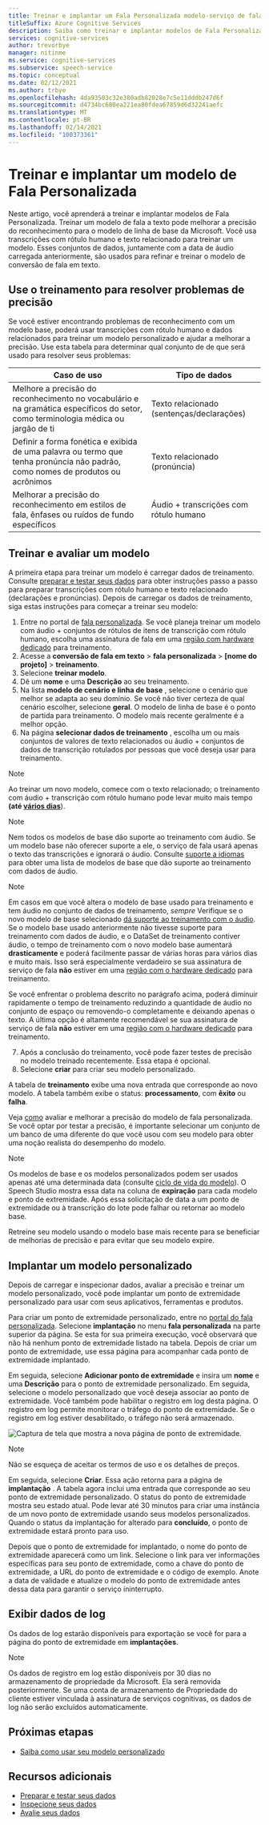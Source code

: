 ```yaml
---
title: Treinar e implantar um Fala Personalizada modelo-serviço de fala
titleSuffix: Azure Cognitive Services
description: Saiba como treinar e implantar modelos de Fala Personalizada. Treinar um modelo de fala a texto pode melhorar a precisão do reconhecimento para o modelo de linha de base da Microsoft ou para um modelo personalizado.
services: cognitive-services
author: trevorbye
manager: nitinme
ms.service: cognitive-services
ms.subservice: speech-service
ms.topic: conceptual
ms.date: 02/12/2021
ms.author: trbye
ms.openlocfilehash: 4da93503c32e380adb82028e7c5e11dddb247d6f
ms.sourcegitcommit: d4734bc680ea221ea80fdea67859d6d32241aefc
ms.translationtype: MT
ms.contentlocale: pt-BR
ms.lasthandoff: 02/14/2021
ms.locfileid: "100373361"
---
```

# <a name="train-and-deploy-a-custom-speech-model"></a>Treinar e implantar um modelo de Fala Personalizada

Neste artigo, você aprenderá a treinar e implantar modelos de Fala Personalizada. Treinar um modelo de fala a texto pode melhorar a precisão do reconhecimento para o modelo de linha de base da Microsoft. Você usa transcrições com rótulo humano e texto relacionado para treinar um modelo. Esses conjuntos de dados, juntamente com a data de áudio carregada anteriormente, são usados para refinar e treinar o modelo de conversão de fala em texto.

## <a name="use-training-to-resolve-accuracy-problems"></a>Use o treinamento para resolver problemas de precisão

Se você estiver encontrando problemas de reconhecimento com um modelo base, poderá usar transcrições com rótulo humano e dados relacionados para treinar um modelo personalizado e ajudar a melhorar a precisão. Use esta tabela para determinar qual conjunto de de que será usado para resolver seus problemas:

| Caso de uso | Tipo de dados |
| -------- | --------- |
| Melhore a precisão do reconhecimento no vocabulário e na gramática específicos do setor, como terminologia médica ou jargão de ti | Texto relacionado (sentenças/declarações) |
| Definir a forma fonética e exibida de uma palavra ou termo que tenha pronúncia não padrão, como nomes de produtos ou acrônimos | Texto relacionado (pronúncia) |
| Melhorar a precisão do reconhecimento em estilos de fala, ênfases ou ruídos de fundo específicos | Áudio + transcrições com rótulo humano |

## <a name="train-and-evaluate-a-model"></a>Treinar e avaliar um modelo

A primeira etapa para treinar um modelo é carregar dados de treinamento. Consulte [preparar e testar seus dados](./how-to-custom-speech-test-and-train.md) para obter instruções passo a passo para preparar transcrições com rótulo humano e texto relacionado (declarações e pronúncias). Depois de carregar os dados de treinamento, siga estas instruções para começar a treinar seu modelo:

1. Entre no portal de [fala personalizada](https://speech.microsoft.com/customspeech). Se você planeja treinar um modelo com áudio + conjuntos de rótulos de itens de transcrição com rótulo humano, escolha uma assinatura de fala em uma [região com hardware dedicado](custom-speech-overview.md#set-up-your-azure-account) para treinamento.
2. Acesse a **conversão de fala em texto**  >  **fala personalizada**  >  **[nome do projeto]**  >  **treinamento**.
3. Selecione **treinar modelo**.
4. Dê um **nome** e uma **Descrição** ao seu treinamento.
5. Na lista **modelo de cenário e linha de base** , selecione o cenário que melhor se adapta ao seu domínio. Se você não tiver certeza de qual cenário escolher, selecione **geral**. O modelo de linha de base é o ponto de partida para treinamento. O modelo mais recente geralmente é a melhor opção.
6. Na página **selecionar dados de treinamento** , escolha um ou mais conjuntos de valores de texto relacionados ou áudio + conjuntos de dados de transcrição rotulados por pessoas que você deseja usar para treinamento.

> [!NOTE]
> Ao treinar um novo modelo, comece com o texto relacionado; o treinamento com áudio + transcrição com rótulo humano pode levar muito mais tempo **(até [vários dias](how-to-custom-speech-evaluate-data.md#add-audio-with-human-labeled-transcripts)**).

> [!NOTE]
> Nem todos os modelos de base dão suporte ao treinamento com áudio. Se um modelo base não oferecer suporte a ele, o serviço de fala usará apenas o texto das transcrições e ignorará o áudio. Consulte [suporte a idiomas](language-support.md#speech-to-text) para obter uma lista de modelos de base que dão suporte ao treinamento com dados de áudio.

> [!NOTE]
> Em casos em que você altera o modelo de base usado para treinamento e tem áudio no conjunto de dados de treinamento, *sempre* Verifique se o novo modelo de base selecionado [dá suporte ao treinamento com o áudio](language-support.md#speech-to-text). Se o modelo base usado anteriormente não tivesse suporte para treinamento com dados de áudio, e o DataSet de treinamento contiver áudio, o tempo de treinamento com o novo modelo base aumentará **drasticamente** e poderá facilmente passar de várias horas para vários dias e muito mais. Isso será especialmente verdadeiro se sua assinatura de serviço de fala **não** estiver em uma [região com o hardware dedicado](custom-speech-overview.md#set-up-your-azure-account) para treinamento.
>
> Se você enfrentar o problema descrito no parágrafo acima, poderá diminuir rapidamente o tempo de treinamento reduzindo a quantidade de áudio no conjunto de espaço ou removendo-o completamente e deixando apenas o texto. A última opção é altamente recomendável se sua assinatura de serviço de fala **não** estiver em uma [região com o hardware dedicado](custom-speech-overview.md#set-up-your-azure-account) para treinamento.

7. Após a conclusão do treinamento, você pode fazer testes de precisão no modelo treinado recentemente. Essa etapa é opcional.
8. Selecione **criar** para criar seu modelo personalizado.

A tabela de **treinamento** exibe uma nova entrada que corresponde ao novo modelo. A tabela também exibe o status: **processamento**, com **êxito** ou **falha**.

Veja [como](how-to-custom-speech-evaluate-data.md) avaliar e melhorar a precisão do modelo de fala personalizada. Se você optar por testar a precisão, é importante selecionar um conjunto de um banco de uma diferente do que você usou com seu modelo para obter uma noção realista do desempenho do modelo.

> [!NOTE]
> Os modelos de base e os modelos personalizados podem ser usados apenas até uma determinada data (consulte [ciclo de vida do modelo](custom-speech-overview.md#model-lifecycle)). O Speech Studio mostra essa data na coluna de **expiração** para cada modelo e ponto de extremidade. Após essa solicitação de data a um ponto de extremidade ou à transcrição do lote pode falhar ou retornar ao modelo base.
>
> Retreine seu modelo usando o modelo base mais recente para se beneficiar de melhorias de precisão e para evitar que seu modelo expire.

## <a name="deploy-a-custom-model"></a>Implantar um modelo personalizado

Depois de carregar e inspecionar dados, avaliar a precisão e treinar um modelo personalizado, você pode implantar um ponto de extremidade personalizado para usar com seus aplicativos, ferramentas e produtos. 

Para criar um ponto de extremidade personalizado, entre no [portal do fala personalizada](https://speech.microsoft.com/customspeech). Selecione **implantação** no menu **fala personalizada** na parte superior da página. Se esta for sua primeira execução, você observará que não há nenhum ponto de extremidade listado na tabela. Depois de criar um ponto de extremidade, use essa página para acompanhar cada ponto de extremidade implantado.

Em seguida, selecione **Adicionar ponto de extremidade** e insira um **nome** e uma **Descrição** para o ponto de extremidade personalizado. Em seguida, selecione o modelo personalizado que você deseja associar ao ponto de extremidade.  Você também pode habilitar o registro em log desta página. O registro em log permite monitorar o tráfego do ponto de extremidade. Se o registro em log estiver desabilitado, o tráfego não será armazenado.

![Captura de tela que mostra a nova página de ponto de extremidade.](./media/custom-speech/custom-speech-deploy-model.png)

> [!NOTE]
> Não se esqueça de aceitar os termos de uso e os detalhes de preços.

Em seguida, selecione **Criar**. Essa ação retorna para a página de **implantação** . A tabela agora inclui uma entrada que corresponde ao seu ponto de extremidade personalizado. O status do ponto de extremidade mostra seu estado atual. Pode levar até 30 minutos para criar uma instância de um novo ponto de extremidade usando seus modelos personalizados. Quando o status da implantação for alterado para **concluído**, o ponto de extremidade estará pronto para uso.

Depois que o ponto de extremidade for implantado, o nome do ponto de extremidade aparecerá como um link. Selecione o link para ver informações específicas para seu ponto de extremidade, como a chave do ponto de extremidade, a URL do ponto de extremidade e o código de exemplo. Anote a data de validade e atualize o modelo do ponto de extremidade antes dessa data para garantir o serviço ininterrupto.

## <a name="view-logging-data"></a>Exibir dados de log

Os dados de log estarão disponíveis para exportação se você for para a página do ponto de extremidade em **implantações**.
> [!NOTE]
>Os dados de registro em log estão disponíveis por 30 dias no armazenamento de propriedade da Microsoft. Ela será removida posteriormente. Se uma conta de armazenamento de Propriedade do cliente estiver vinculada à assinatura de serviços cognitivas, os dados de log não serão excluídos automaticamente.

## <a name="next-steps"></a>Próximas etapas

* [Saiba como usar seu modelo personalizado](how-to-specify-source-language.md)

## <a name="additional-resources"></a>Recursos adicionais

- [Preparar e testar seus dados](./how-to-custom-speech-test-and-train.md)
- [Inspecione seus dados](how-to-custom-speech-inspect-data.md)
- [Avalie seus dados](how-to-custom-speech-evaluate-data.md)
